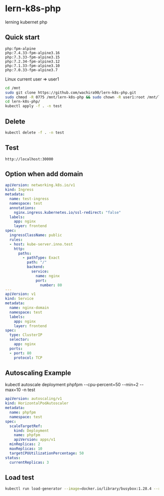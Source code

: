 # lern-k8s-php
lerning kubernet php

## Quick start

```
php:fpm-alpine
php:7.4.33-fpm-alpine3.16
php:7.3.33-fpm-alpine3.15
php:7.2.34-fpm-alpine3.12
php:7.1.33-fpm-alpine3.10
php:7.0.33-fpm-alpine3.7
```

Linux current user => user1

```bash
cd /mnt
sudo git clone https://github.com/wachira90/lern-k8s-php.git
sudo chmod -R 0775 /mnt/lern-k8s-php && sudo chown -R user1:root /mnt/lern-k8s-php
cd lern-k8s-php/
kubectl apply -f . -n test
```

## Delete

```bash
kubectl delete -f . -n test
```

## Test

```
http://localhost:30000
```

## Option when add domain

```yml
apiVersion: networking.k8s.io/v1
kind: Ingress
metadata:
  name: test-ingress
  namespace: test
  annotations:
    nginx.ingress.kubernetes.io/ssl-redirect: "false"  
  labels:
    app: nginx
    layer: frontend
spec:
  ingressClassName: public
  rules:
  - host: kube-server.inno.test
    http:
      paths:
        - pathType: Exact
          path: "/"
          backend:
            service:
              name: nginx
              port:
                number: 80
---
apiVersion: v1
kind: Service
metadata:
  name: nginx-domain
  namespace: test
  labels:
    app: nginx
    layer: frontend
spec:
  type: ClusterIP
  selector:
    app: nginx
  ports:
  - port: 80
    protocol: TCP
```

## Autoscaling Example

kubectl autoscale deployment phpfpm --cpu-percent=50 --min=2 --max=10 -n test

```yml
apiVersion: autoscaling/v1
kind: HorizontalPodAutoscaler
metadata:
  name: phpfpm
  namespace: test
spec:
  scaleTargetRef:
    kind: Deployment
    name: phpfpm
    apiVersion: apps/v1
  minReplicas: 2
  maxReplicas: 10
  targetCPUUtilizationPercentage: 50
status:
  currentReplicas: 3
```

## Load test 

```bash
kubectl run load-generator --image=docker.io/library/busybox:1.28.4 --restart=Never -- /bin/sh -c "while sleep 0.01; do wget -q -O- http://example.com:30000; done"
```


